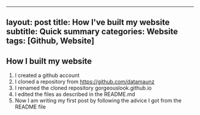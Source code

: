---
layout: post
title: How I've built my website
subtitle: Quick summary
categories: Website
tags: [Github, Website]
--

## How I built my website

1. I created a github account
2. I cloned a repository from https://github.com/datamaunz
3. I renamed the cloned repository gorgeouslook.github.io
4. I edited the files as described in the README.md
5. Now I am writing my first post by following the advice I got from the README file
